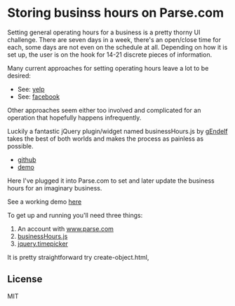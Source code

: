 Storing businss hours on Parse.com
=========

Setting general operating hours for a business is a pretty thorny UI challenge. There are seven days in a week, there's an open/close time for each, some days are not even on the schedule at all. Depending on how it is set up, the user is on the hook for 14-21 discrete pieces of information.

Many current approaches for setting operating hours leave a lot to be desired:
- See: [yelp](https://biz.yelp.com/signup/new)
- See: [facebook](http://youtu.be/7fmxs2bKCPo?t=53s)

Other approaches seem either too involved and complicated for an operation that hopefully happens infrequently.

Luckily a fantastic jQuery plugin/widget named businessHours.js by [gEndelf](https://github.com/gEndelf) takes the best of both worlds and makes the process as painless as possible.
- [github](https://github.com/gEndelf/jquery.businessHours)
- [demo](http://gendelf.github.io/jquery.businessHours/)


Here I've plugged it into Parse.com to set and later update the business hours for an imaginary business.


See a working demo [here](http://bizhours.parseapp.com)

To get up and running you'll need three things:
1. An account with www.parse.com
2. [businessHours.js](https://github.com/gEndelf/jquery.businessHours)
4. [jquery.timepicker](http://jonthornton.github.io/jquery-timepicker/|)

It is pretty straightforward try create-object.html, 



License
----

MIT


    